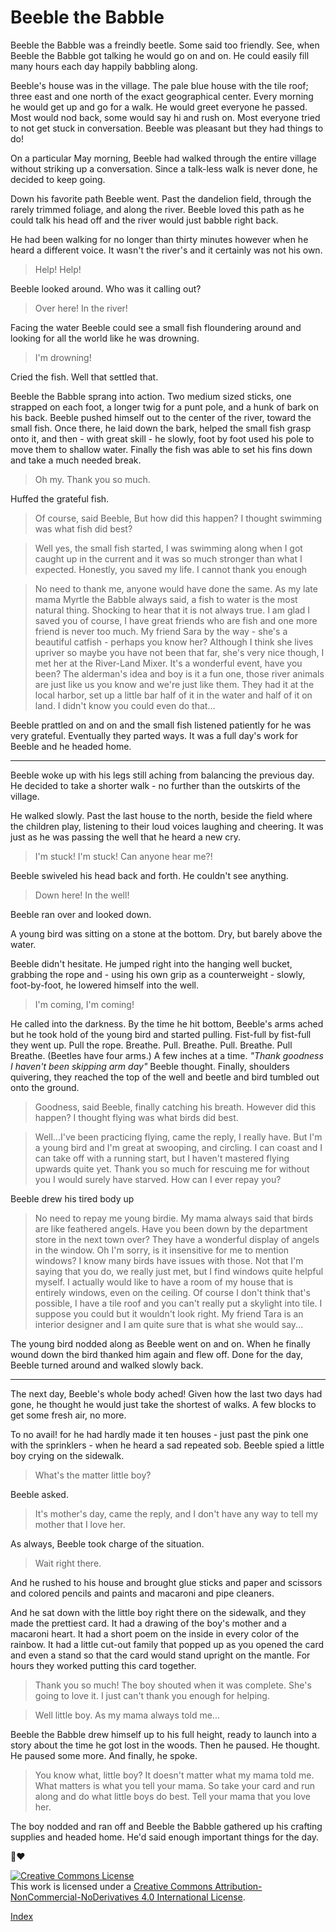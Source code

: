 <link rel="stylesheet" href="style.css" />

# Beeble the Babble

Beeble the Babble was a freindly beetle. Some said too friendly. See, when Beeble the Babble got talking he would go on and on. He could easily fill many hours each day happily babbling along.

Beeble's house was in the village. The pale blue house with the tile roof; three east and one north of the exact geographical center. Every morning he would get up and go for a walk. He would greet everyone he passed. Most would nod back, some would say hi and rush on. Most everyone tried to not get stuck in conversation. Beeble was pleasant but they had things to do!

On a particular May morning, Beeble had walked through the entire village without striking up a conversation. Since a talk-less walk is never done, he decided to keep going.

Down his favorite path Beeble went. Past the dandelion field, through the rarely trimmed foliage, and along the river. Beeble loved this path as he could talk his head off and the river would just babble right back.

He had been walking for no longer than thirty minutes however when he heard a different voice. It wasn't the river's and it certainly was not his own.

> Help! Help!

Beeble looked around. Who was it calling out?

> Over here! In the river!

Facing the water Beeble could see a small fish floundering around and looking for all the world like he was drowning.

> I'm drowning!

Cried the fish. Well that settled that.

Beeble the Babble sprang into action. Two medium sized sticks, one strapped on each foot, a longer twig for a punt pole, and a hunk of bark on his back. Beeble pushed himself out to the center of the river, toward the small fish. Once there, he laid down the bark, helped the small fish grasp onto it, and then - with great skill - he slowly, foot by foot used his pole to move them to shallow water. Finally the fish was able to set his fins down and take a much needed break.

> Oh my. Thank you so much.

Huffed the grateful fish.

> Of course, said Beeble, But how did this happen? I thought swimming was what fish did best?

> Well yes, the small fish started, I was swimming along when I got caught up in the current and it was so much stronger than what I expected. Honestly, you saved my life. I cannot thank you enough

> No need to thank me, anyone would have done the same. As my late mama Myrtle the Babble always said, a fish to water is the most natural thing. Shocking to hear that it is not always true. I am glad I saved you of course, I have great friends who are fish and one more friend is never too much. My friend Sara by the way - she's a beautiful catfish - perhaps you know her? Although I think she lives upriver so maybe you have not been that far, she's very nice though, I met her at the River-Land Mixer. It's a wonderful event, have you been? The alderman's idea and boy is it a fun one, those river animals are just like us you know and we're just like them. They had it at the local harbor, set up a little bar half of it in the water and half of it on land. I didn't know you could even do that...

Beeble prattled on and on and the small fish listened patiently for he was very grateful. Eventually they parted ways. It was a full day's work for Beeble and he headed home.

------------

Beeble woke up with his legs still aching from balancing the previous day. He decided to take a shorter walk - no further than the outskirts of the village.

He walked slowly. Past the last house to the north, beside the field where the children play, listening to their loud voices laughing and cheering. It was just as he was passing the well that he heard a new cry.

> I'm stuck! I'm stuck! Can anyone hear me?!

Beeble swiveled his head back and forth. He couldn't see anything.

> Down here! In the well!

Beeble ran over and looked down.

A young bird was sitting on a stone at the bottom. Dry, but barely above the water.

Beeble didn't hesitate. He jumped right into the hanging well bucket, grabbing the rope and - using his own grip as a counterweight - slowly, foot-by-foot, he lowered himself into the well.

> I'm coming, I'm coming!

He called into the darkness. By the time he hit bottom, Beeble's arms ached but he took hold of the young bird and started pulling. Fist-full by fist-full they went up. Pull the rope. Breathe. Pull. Breathe. Pull. Breathe. Pull Breathe. (Beetles have four arms.) A few inches at a time. *"Thank goodness I haven't been skipping arm day"* Beeble thought. Finally, shoulders quivering, they reached the top of the well and beetle and bird tumbled out onto the ground.

> Goodness, said Beeble, finally catching his breath. However did this happen? I thought flying was what birds did best.

> Well...I've been practicing flying, came the reply, I really have. But I'm a young bird and I'm great at swooping, and circling. I can coast and I can take off with a running start, but I haven't mastered flying upwards quite yet. Thank you so much for rescuing me for without you I would surely have starved. How can I ever repay you?

Beeble drew his tired body up

> No need to repay me young birdie. My mama always said that birds are like feathered angels. Have you been down by the department store in the next town over? They have a wonderful display of angels in the window. Oh I'm sorry, is it insensitive for me to mention windows? I know many birds have issues with those. Not that I'm saying that you do, we really just met, but I find windows quite helpful myself. I actually would like to have a room of my house that is entirely windows, even on the ceiling. Of course I don't think that's possible, I have a tile roof and you can't really put a skylight into tile. I suppose you could but it wouldn't look right. My friend Tara is an interior designer and I am quite sure that is what she would say...

The young bird nodded along as Beeble went on and on. When he finally wound down the bird thanked him again and flew off. Done for the day, Beeble turned around and walked slowly back.

------------

The next day, Beeble's whole body ached! Given how the last two days had gone, he thought he would just take the shortest of walks. A few blocks to get some fresh air, no more.

To no avail! for he had hardly made it ten houses - just past the pink one with the sprinklers - when he heard a sad repeated sob. Beeble spied a little boy crying on the sidewalk.

> What's the matter little boy?

Beeble asked.

> It's mother's day, came the reply, and I don't have any way to tell my mother that I love her.

As always, Beeble took charge of the situation.

> Wait right there.

And he rushed to his house and brought glue sticks and paper and scissors and colored pencils and paints and macaroni and pipe cleaners.

And he sat down with the little boy right there on the sidewalk, and they made the prettiest card. It had a drawing of the boy's mother and a macaroni heart. It had a short poem on the inside in every color of the rainbow. It had a little cut-out family that popped up as you opened the card and even a stand so that the card would stand upright on the mantle. For hours they worked putting this card together.

> Thank you so much! The boy shouted when it was complete. She's going to love it. I just can't thank you enough for helping.

> Well little boy. As my mama always told me...

Beeble the Babble drew himself up to his full height, ready to launch into a story about the time he got lost in the woods. Then he paused. He thought. He paused some more. And finally, he spoke.

> You know what, little boy? It doesn't matter what my mama told me. What matters is what you tell your mama. So take your card and run along and do what little boys do best. Tell your mama that you love her.

The boy nodded and ran off and Beeble the Babble gathered up his crafting supplies and headed home. He'd said enough important things for the day.

<footer>
🐛❤
</footer>

<a rel="license" href="http://creativecommons.org/licenses/by-nc-nd/4.0/"><img alt="Creative Commons License" style="border-width:0" src="https://i.creativecommons.org/l/by-nc-nd/4.0/88x31.png" /></a><br />This work is licensed under a <a rel="license" href="http://creativecommons.org/licenses/by-nc-nd/4.0/">Creative Commons Attribution-NonCommercial-NoDerivatives 4.0 International License</a>.

[Index](http://georgemauer.net/stories/)

